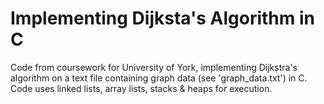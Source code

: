 # Implementing Dijksta's Algorithm in C

Code from coursework for University of York, implementing Dijkstra's algorithm on a text file containing graph data (see 'graph_data.txt') in C. Code uses linked lists, array lists, stacks & heaps for execution.

